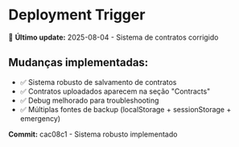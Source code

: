 # Deployment Trigger

🚀 **Último update:** 2025-08-04 - Sistema de contratos corrigido

## Mudanças implementadas:
- ✅ Sistema robusto de salvamento de contratos
- ✅ Contratos uploadados aparecem na seção "Contracts"
- ✅ Debug melhorado para troubleshooting
- ✅ Múltiplas fontes de backup (localStorage + sessionStorage + emergency)

**Commit:** cac08c1 - Sistema robusto implementado